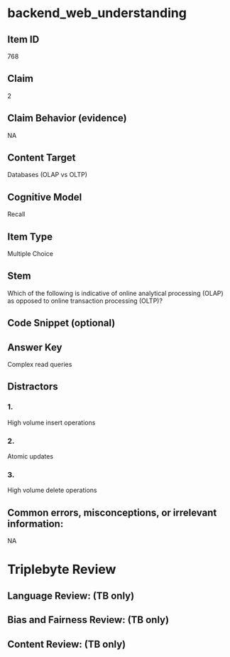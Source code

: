 # backend_web_understanding

## Item ID
768

## Claim
2

## Claim Behavior (evidence)
NA

## Content Target
Databases (OLAP vs OLTP)

## Cognitive Model
Recall

## Item Type
Multiple Choice

## Stem
Which of the following is indicative of online analytical processing (OLAP) as opposed to online transaction processing (OLTP)?

## Code Snippet (optional)


## Answer Key
Complex read queries

## Distractors

### 1.
High volume insert operations

### 2.
Atomic updates

### 3.
High volume delete operations

## Common errors, misconceptions, or irrelevant information:
NA

# Triplebyte Review


## Language Review: (TB only)


## Bias and Fairness Review: (TB only)


## Content Review: (TB only)

